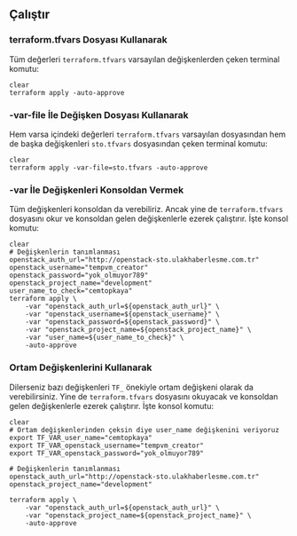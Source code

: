 ## Çalıştır


### terraform.tfvars Dosyası Kullanarak
Tüm değerleri `terraform.tfvars` varsayılan değişkenlerden çeken terminal komutu:

```shell
clear
terraform apply -auto-approve
```

### -var-file İle Değişken Dosyası Kullanarak
Hem varsa içindeki değerleri `terraform.tfvars` varsayılan dosyasından hem de başka değişkenleri `sto.tfvars` dosyasından çeken terminal komutu:

```shell
clear
terraform apply -var-file=sto.tfvars -auto-approve
```

### -var İle Değişkenleri Konsoldan Vermek
Tüm değişkenleri konsoldan da verebiliriz. Ancak yine de `terraform.tfvars` dosyasını okur ve konsoldan gelen değişkenlerle ezerek çalıştırır. İşte konsol komutu:

```shell
clear
# Değişkenlerin tanımlanması
openstack_auth_url="http://openstack-sto.ulakhaberlesme.com.tr"
openstack_username="tempvm_creator"
openstack_password="yok_olmuyor789"
openstack_project_name="development"
user_name_to_check="cemtopkaya"
terraform apply \
    -var "openstack_auth_url=${openstack_auth_url}" \
    -var "openstack_username=${openstack_username}" \
    -var "openstack_password=${openstack_password}" \
    -var "openstack_project_name=${openstack_project_name}" \
    -var "user_name=${user_name_to_check}" \
    -auto-approve
```

### Ortam Değişkenlerini Kullanarak
Dilerseniz bazı değişkenleri `TF_` önekiyle ortam değişkeni olarak da verebilirsiniz. Yine de `terraform.tfvars` dosyasını okuyacak ve konsoldan gelen değişkenlerle ezerek çalıştırır. İşte konsol komutu:

```shell
clear
# Ortam değişkenlerinden çeksin diye user_name değişkenini veriyoruz
export TF_VAR_user_name="cemtopkaya"
export TF_VAR_openstack_username="tempvm_creator"
export TF_VAR_openstack_password="yok_olmuyor789"

# Değişkenlerin tanımlanması
openstack_auth_url="http://openstack-sto.ulakhaberlesme.com.tr"
openstack_project_name="development"

terraform apply \
    -var "openstack_auth_url=${openstack_auth_url}" \
    -var "openstack_project_name=${openstack_project_name}" \
    -auto-approve
```


